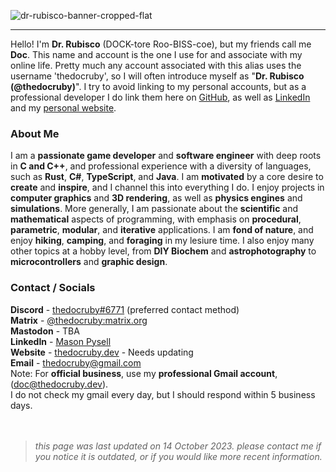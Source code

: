 ![dr-rubisco-banner-cropped-flat](https://user-images.githubusercontent.com/76263371/169357861-c368b75f-df2f-4654-b1eb-8074aea51867.png)

---

Hello! I'm **Dr. Rubisco** (DOCK-tore Roo-BISS-coe), but my friends call me **Doc**. This name and account is the one I use for and associate with my online life. Pretty much any account associated with this alias uses the username 'thedocruby', so I will often introduce myself as "**Dr. Rubisco (@thedocruby)**". I try to avoid linking to my personal accounts, but as a professional developer I do link them here on [GitHub](https://github.com/thedocruby/), as well as [LinkedIn](https://www.linkedin.com/in/thedocruby) and my [personal website](https://thedocruby.dev).

### About Me
I am a **passionate game developer** and **software engineer** with deep roots in **C and C++**, and professional experience with a diversity of languages, such as **Rust**, **C#**, **TypeScript**, and **Java**. I am **motivated** by a core desire to **create** and **inspire**, and I channel this into everything I do. I enjoy projects in **computer graphics** and **3D rendering**, as well as **physics engines** and **simulations**. More generally, I am passionate about the **scientific** and **mathematical** aspects of programming, with emphasis on **procedural**, **parametric**, **modular**, and **iterative** applications. I am **fond of nature**, and enjoy **hiking**, **camping**, and **foraging** in my lesiure time. I also enjoy many other topics at a hobby level, from **DIY Biochem** and **astrophotography** to **microcontrollers** and **graphic design**.

### Contact / Socials
**Discord** -  [thedocruby#6771](https://discord.com/) (preferred contact method) <br>
**Matrix** - [@thedocruby:matrix.org](https://matrix.to/#/@thedocruby:matrix.org) <br>
**Mastodon** - TBA <br>
**LinkedIn** - [Mason Pysell](https://www.linkedin.com/in/thedocruby) <br>
**Website** - [thedocruby.dev](https://thedocruby.dev/) - Needs updating <br>
**Email** - [thedocruby@gmail.com](mailto:thedocruby@gmail.com) <br>
Note: For **official business**, use my **professional Gmail account**, ([doc@thedocruby.dev](mailto:doc@thedocruby.dev)). <br>
I do not check my gmail every day, but I should respond within 5 business days. <br> <br> <br> 
> *this page was last updated on 14 October 2023. please contact me if you notice it is outdated, or if you would like more recent information.*
